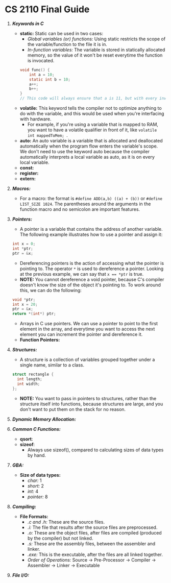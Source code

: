 # CS 2110 Final Guide
1. ***Keywords in C***
   * **static:** Static can be used in two cases:
       * *Global variables (or) functions:* Using static restricts the scope of the variable/function to the file it is in.
       * *In-function variables:* The variable is stored in statically allocated memory, so the value of it won't be reset everytime the function is invocated.
       ```c
       void func() {
           int a = 10;
           static int b = 10;
           a++;
           b++;
       }
       // This code will always ensure that a is 11, but with every invocation of func(), b increases one.
       ```
   * **volatile:** This keyword tells the compiler not to optimize anything to do with the variable, and this would be used when you're interfacing with hardware.
       * For example, if you're using a variable that is mapped to RAM, you want to have a volatile qualifier in front of it, like ```volatile int mappedToMem; ```.
   * **auto:** An auto variable is a variable that is allocated and deallocated automatically when the program flow enters the variable's scope. We don't need to use the keyword auto because the compiler automatically interprets a local variable as auto, as it is on every local variable.
   * **const:**
   * **register:**
   * **extern:**
   
2. ***Macros:***
    * For a macro: the format is ```#define ADD(a,b) ((a) + (b))``` or ```#define LIST_SIZE 1024```. The parentheses around the arguments in the function macro and no semicolon are important features.
    
3. ***Pointers:***
    * A pointer is a variable that contains the address of another variable. The following example illustrates how to use a pointer and assign it:
    ```c
    int x = 0;
    int *ptr;
    ptr = &x;
     ```
     * Dereferencing pointers is the action of accessing what the pointer is pointing to. The operator ```*``` is used to dereference a pointer. Looking at the previous example, we can say that ```x == *ptr``` is true. 
     * **NOTE:** You cannot dereference a void pointer, because C's compiler doesn't know the size of the object it's pointing to. To work around this, we can do the following:
     ```c
     void *ptr;
     int x = 20;
     ptr = &x;
     return *(int*) ptr;
     ```
     * Arrays in C use pointers. We can use a pointer to point to the first element in the array, and everytime you want to access the next element you can increment the pointer and dereference it.
     * **Function Pointers:**
     
4. ***Structures:***
    * A structure is a collection of variables grouped together under a single name, similar to a class. 
    ```c
    struct rectangle {
      int length;
      int width;
    };
    ```
    * **NOTE:** You want to pass in pointers to structures, rather than the structure itself into functions, because structures are large, and you don't want to put them on the stack for no reason.
    
5. ***Dynamic Memory Allocation:***

6. ***Common C Functions:***
    * **qsort**:
    * **sizeof**:
        * Always use sizeof(), compared to calculating sizes of data types by hand.

7. ***GBA:***
    * **Size of data types:**
        * *char:* 1
        * *short:* 2
        * *int:* 4
        * *pointer:* 8

8. ***Compiling:***
    * **File Formats:**
        * *.c and .h:* These are the source files.
        * *.i:* The file that results after the source files are preprocessed.
        * *.o:* These are the object files, after files are compiled (produced by the compiler) but not linked.
        * *.s:* These are the assembly files, between the assembler and linker.
        * *.exe:* This is the executable, after the files are all linked together.
        * *Order of Operations:* Source -> Pre-Processor -> Compiler -> Assembler -> Linker -> Executable
        
9. ***File I/O:***

